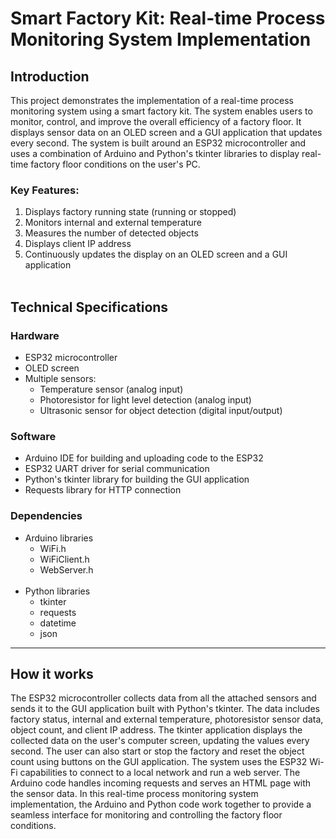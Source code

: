 # Smart Factory Kit: Real-time Process Monitoring System Implementation

## Introduction
This project demonstrates the implementation of a real-time process monitoring system using a smart factory kit. The system enables users to monitor, control, and improve the overall efficiency of a factory floor. It displays sensor data on an OLED screen and a GUI application that updates every second. The system is built around an ESP32 microcontroller and uses a combination of Arduino and Python's tkinter libraries to display real-time factory floor conditions on the user's PC. 

### Key Features:
1. Displays factory running state (running or stopped)
2. Monitors internal and external temperature
3. Measures the number of detected objects
4. Displays client IP address
5. Continuously updates the display on an OLED screen and a GUI application
<br/><br/>
## Technical Specifications
### Hardware
- ESP32 microcontroller
- OLED screen
- Multiple sensors:
    - Temperature sensor (analog input)
    - Photoresistor for light level detection (analog input)
    - Ultrasonic sensor for object detection (digital input/output)
### Software
- Arduino IDE for building and uploading code to the ESP32
- ESP32 UART driver for serial communication
- Python's tkinter library for building the GUI application
- Requests library for HTTP connection


### Dependencies
- Arduino libraries
    - WiFi.h
    - WiFiClient.h
    - WebServer.h
<br/><br/>
- Python libraries
    - tkinter
    - requests
    - datetime
    - json
------------------------------------
## How it works
The ESP32 microcontroller collects data from all the attached sensors and sends it to the GUI application built with Python's tkinter. The data includes factory status, internal and external temperature, photoresistor sensor data, object count, and client IP address. The tkinter application displays the collected data on the user's computer screen, updating the values every second. The user can also start or stop the factory and reset the object count using buttons on the GUI application. The system uses the ESP32 Wi-Fi capabilities to connect to a local network and run a web server. The Arduino code handles incoming requests and serves an HTML page with the sensor data. In this real-time process monitoring system implementation, the Arduino and Python code work together to provide a seamless interface for monitoring and controlling the factory floor conditions.
